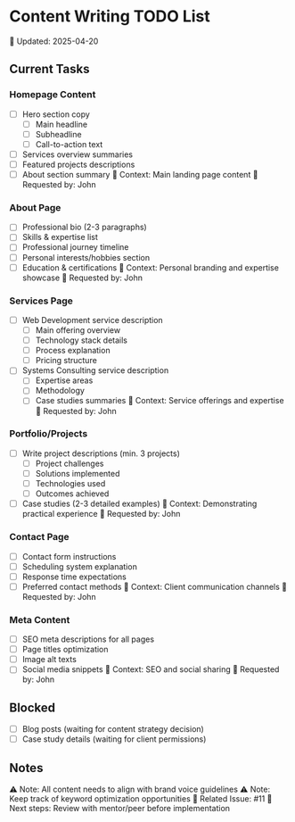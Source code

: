 # Content Writing TODO List
📅 Updated: 2025-04-20

## Current Tasks
### Homepage Content
- [ ] Hero section copy
  - [ ] Main headline
  - [ ] Subheadline
  - [ ] Call-to-action text
- [ ] Services overview summaries
- [ ] Featured projects descriptions
- [ ] About section summary
📍 Context: Main landing page content
👤 Requested by: John

### About Page
- [ ] Professional bio (2-3 paragraphs)
- [ ] Skills & expertise list
- [ ] Professional journey timeline
- [ ] Personal interests/hobbies section
- [ ] Education & certifications
📍 Context: Personal branding and expertise showcase
👤 Requested by: John

### Services Page
- [ ] Web Development service description
  - [ ] Main offering overview
  - [ ] Technology stack details
  - [ ] Process explanation
  - [ ] Pricing structure
- [ ] Systems Consulting service description
  - [ ] Expertise areas
  - [ ] Methodology
  - [ ] Case studies summaries
📍 Context: Service offerings and expertise
👤 Requested by: John

### Portfolio/Projects
- [ ] Write project descriptions (min. 3 projects)
  - [ ] Project challenges
  - [ ] Solutions implemented
  - [ ] Technologies used
  - [ ] Outcomes achieved
- [ ] Case studies (2-3 detailed examples)
📍 Context: Demonstrating practical experience
👤 Requested by: John

### Contact Page
- [ ] Contact form instructions
- [ ] Scheduling system explanation
- [ ] Response time expectations
- [ ] Preferred contact methods
📍 Context: Client communication channels
👤 Requested by: John

### Meta Content
- [ ] SEO meta descriptions for all pages
- [ ] Page titles optimization
- [ ] Image alt texts
- [ ] Social media snippets
📍 Context: SEO and social sharing
👤 Requested by: John

## Blocked
- [ ] Blog posts (waiting for content strategy decision)
- [ ] Case study details (waiting for client permissions)

## Notes
⚠️ Note: All content needs to align with brand voice guidelines
⚠️ Note: Keep track of keyword optimization opportunities
🔗 Related Issue: #11
🔄 Next steps: Review with mentor/peer before implementation 